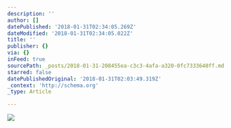 ```yaml
---
description: ''
author: []
datePublished: '2018-01-31T02:34:05.269Z'
dateModified: '2018-01-31T02:34:05.022Z'
title: ''
publisher: {}
via: {}
inFeed: true
sourcePath: _posts/2018-01-31-208455ea-c3c3-4afa-a320-0fc7333640ff.md
starred: false
datePublishedOriginal: '2018-01-31T02:03:49.319Z'
_context: 'http://schema.org'
_type: Article

---
```

![](https://the-grid-user-content.s3-us-west-2.amazonaws.com/ec3c5a31-0d2c-47f4-b76c-017c41ea3d0f.jpg)